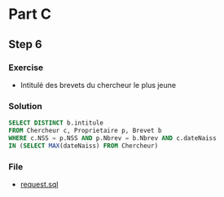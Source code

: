 # Part C
## Step 6
### Exercise
* Intitulé des brevets du chercheur le plus jeune

### Solution
```sql
SELECT DISTINCT b.intitule
FROM Chercheur c, Proprietaire p, Brevet b
WHERE c.NSS = p.NSS AND p.Nbrev = b.Nbrev AND c.dateNaiss
IN (SELECT MAX(dateNaiss) FROM Chercheur)
```

### File
* [request.sql](request.sql)